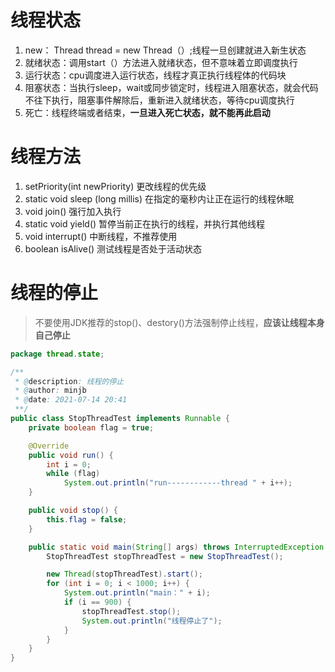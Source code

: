 # 线程状态

1. new： Thread thread = new Thread（）;线程一旦创建就进入新生状态
2. 就绪状态：调用start（）方法进入就绪状态，但不意味着立即调度执行
3. 运行状态：cpu调度进入运行状态，线程才真正执行线程体的代码块
4. 阻塞状态：当执行sleep，wait或同步锁定时，线程进入阻塞状态，就会代码不往下执行，阻塞事件解除后，重新进入就绪状态，等待cpu调度执行
5. 死亡：线程终端或者结束，**一旦进入死亡状态，就不能再此启动**

# 线程方法

1. setPriority(int newPriority) 更改线程的优先级
2. static void sleep (long millis) 在指定的毫秒内让正在运行的线程休眠
3. void join() 强行加入执行
4. static void yield() 暂停当前正在执行的线程，并执行其他线程
5. void interrupt() 中断线程，不推荐使用
6. boolean isAlive() 测试线程是否处于活动状态

# 线程的停止

> 不要使用JDK推荐的stop()、destory()方法强制停止线程，**应该让线程本身自己停止**

```java
package thread.state;

/**
 * @description: 线程的停止
 * @author: minjb
 * @date: 2021-07-14 20:41
 **/
public class StopThreadTest implements Runnable {
    private boolean flag = true;

    @Override
    public void run() {
        int i = 0;
        while (flag)
            System.out.println("run------------thread " + i++);
    }

    public void stop() {
        this.flag = false;
    }

    public static void main(String[] args) throws InterruptedException {
        StopThreadTest stopThreadTest = new StopThreadTest();

        new Thread(stopThreadTest).start();
        for (int i = 0; i < 1000; i++) {
            System.out.println("main：" + i);
            if (i == 900) {
                stopThreadTest.stop();
                System.out.println("线程停止了");
            }
        }
    }
}
```

